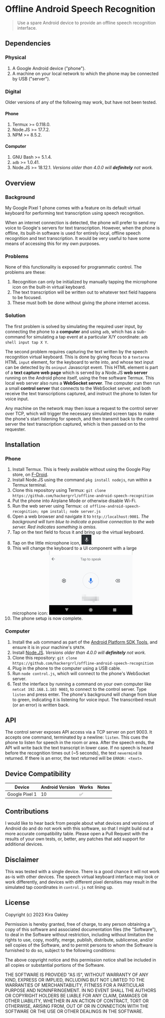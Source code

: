 # Offline Android Speech Recognition

> Use a spare Android device to provide an offline speech recognition interface.

## Dependencies

### Physical
1. A Google Android device ("phone").
2. A machine on your local network to which the phone may be connected by USB ("server").

### Digital
Older versions of any of the following may work, but have not been tested.

#### Phone
1. Termux >= 0.118.0.
2. Node.JS >= 17.7.2.
3. NPM >= 8.5.2.
#### Computer
1. GNU Bash >= 5.1.4.
2. `adb` >= 1.0.41.
3. Node.JS >= 18.12.1. *Versions older than 4.0.0 will **definitely** not work.*

## Overview
### Background
My Google Pixel 1 phone comes with a feature on its default virtual keyboard for performing text transcription using speech recognition.

When an internet connection is detected, the phone will prefer to send my voice to Google's servers for text transcription. However, when the phone is offline, its built-in software is used for entirely local, offline speech recognition and text transcription. It would be very useful to have some means of accessing this for my own purposes.

### Problems
None of this functionality is exposed for programmatic control. The problems are these:

1. Recognition can only be initialized by manually tapping the microphone icon on the built-in virtual keyboard.
2. The text transcription will be written out to whatever text field happens to be focused.
3. These must both be done without giving the phone internet access.

### Solution
The first problem is solved by simulating the required user input, by connecting the phone to a **computer** and using `adb`, which has a sub-command for simulating a tap event at a particular X/Y coordinate: `adb shell input tap X Y`.

The second problem requires capturing the text written by the speech recognition virtual keyboard. This is done by giving focus to a `textarea` HTML `input` element, for the keyboard to write into, and whose text input can be detected by its `oninput` Javascript event. This HTML element is part of a **text capture web page** which is served by a Node.JS **web server** running on the Android phone itself, using the free software Termux. This local web server also runs a **WebSocket server**. The computer can then run a small **control server** that connects to the WebSocket server, and both receive the text transcriptions captured, and instruct the phone to listen for voice input.

Any machine on the network may then issue a request to the control server over TCP, which will trigger the necessary simulated screen taps to make the phone's start listening for speech, and then transmit back to the control server the text transcription captured, which is then passed on to the requester.

## Installation
### Phone
1. Install Termux. This is freely available without using the Google Play store, on [F-Droid][f-droid].
2. Install Node.JS using the command `pkg install nodejs`, run within a Termux terminal.
3. Clone this repository using Termux: `git clone https://github.com/hackergrrl/offline-android-speech-recognition`
4. Put the phone into Airplane Mode or otherwise disable Wi-Fi.
5. Run the web server using Termux: `cd offline-android-speech-recognition; npm install; node server.js`
6. Open a web browser and navigate it to `http://localhost:9001`. *The background will turn blue to indicate a positive connection to the web server. Red indicates something is amiss.*
7. Tap on the text field to focus it and bring up the virtual keyboard.
8. Tap on the little microphone icon, ![microphone icon](mic-icon.png).
9. This will change the keyboard to a UI component with a large microphone icon: ![microphone keyboard](mic-keyboard.png).
10. The phone setup is now complete.

### Computer
1. Install the `adb` command as part of the [Android Platform SDK Tools](https://developer.android.com/tools/releases/platform-tools), and ensure it is in your machine's `$PATH`.
2. Install [Node.JS](https://nodejs.org/en). *Versions older than 4.0.0 will **definitely** not work.*
3. Clone this repository: `git clone https://github.com/hackergrrl/offline-android-speech-recognition`
4. Plug in the phone to the computer using a USB cable.
5. Run `node control.js`, which will connect to the phone's WebSocket server.
6. Test the interface by running a command on your own computer like `netcat 192.168.1.103 9003`, to connect to the control server. Type `listen` and press enter. The phone's background will change from blue to green, indicating it is listening for voice input. The transcribed result (or an error) is written back.

## API
The control server exposes API access via a TCP server on port 9003. It accepts one command, terminated by a newline: `listen`. This cues the phone to listen for speech in the room or area. After the speech ends, the API will write back the text transcript in lower case. If no speech is heard before the recognition times out (~5 seconds), the text `nevermind` is returned. If there is an error, the text returned will be `ERROR: <text>`.

## Device Compatibility
|Device|Android Version|Works|Notes|
|---|---|---|---|
|Google Pixel 1|10|✅||

## Contributions
I would like to hear back from people about what devices and versions of Android do and do not work with this software, so that I might build out a more accurate compatibility table. Please open a Pull Request with the results of your own tests, or, better, any patches that add support for additional devices.

## Disclaimer
This was tested with a single device. There is a good chance it will not work as-is with other devices. The speech virtual keyboard interface may look or work differently, and devices with different pixel densities may result in the simulated tap coordinates in `control.js` not lining up.

## License
Copyright (c) 2023 Kira Oakley

Permission is hereby granted, free of charge, to any person obtaining a copy
of this software and associated documentation files (the "Software"), to deal
in the Software without restriction, including without limitation the rights
to use, copy, modify, merge, publish, distribute, sublicense, and/or sell
copies of the Software, and to permit persons to whom the Software is
furnished to do so, subject to the following conditions:

The above copyright notice and this permission notice shall be included in all
copies or substantial portions of the Software.

THE SOFTWARE IS PROVIDED "AS IS", WITHOUT WARRANTY OF ANY KIND, EXPRESS OR
IMPLIED, INCLUDING BUT NOT LIMITED TO THE WARRANTIES OF MERCHANTABILITY,
FITNESS FOR A PARTICULAR PURPOSE AND NONINFRINGEMENT. IN NO EVENT SHALL THE
AUTHORS OR COPYRIGHT HOLDERS BE LIABLE FOR ANY CLAIM, DAMAGES OR OTHER
LIABILITY, WHETHER IN AN ACTION OF CONTRACT, TORT OR OTHERWISE, ARISING FROM,
OUT OF OR IN CONNECTION WITH THE SOFTWARE OR THE USE OR OTHER DEALINGS IN THE
SOFTWARE.

[f-droid]: https://f-droid.org

